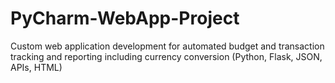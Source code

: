 # PyCharm-WebApp-Project

Custom web application development for automated budget and transaction tracking and reporting 
including currency conversion (Python, Flask, JSON, APIs, HTML)
